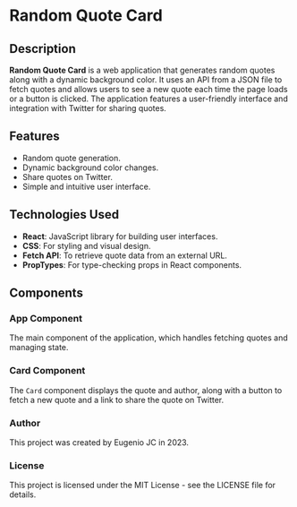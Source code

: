 <!-- @format -->

# Random Quote Card

## Description

**Random Quote Card** is a web application that generates random quotes along with a dynamic background color. It uses an API from a JSON file to fetch quotes and allows users to see a new quote each time the page loads or a button is clicked. The application features a user-friendly interface and integration with Twitter for sharing quotes.

## Features

- Random quote generation.
- Dynamic background color changes.
- Share quotes on Twitter.
- Simple and intuitive user interface.

## Technologies Used

- **React**: JavaScript library for building user interfaces.
- **CSS**: For styling and visual design.
- **Fetch API**: To retrieve quote data from an external URL.
- **PropTypes**: For type-checking props in React components.

## Components

### App Component

The main component of the application, which handles fetching quotes and managing state.

### Card Component

The `Card` component displays the quote and author, along with a button to fetch a new quote and a link to share the quote on Twitter.

### Author

This project was created by Eugenio JC in 2023.

### License

This project is licensed under the MIT License - see the LICENSE file for details.
